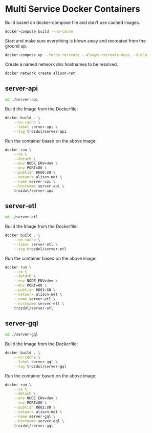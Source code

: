 # Multi Service Docker Containers

Build based on docker-compose file and don't use cached images.

```bash
docker-compose build --no-cache
```

Start and make sure everything is blown away and recreated from the ground up.

```bash
docker-compose up --force-recreate --always-recreate-deps --build
```

Create a named network dns hostnames to be resolved.

```bash
docker network create alison-net
```

## server-api

```bash
cd ./server-api
```

Build the Image from the Dockerfile:

```bash
docker build . \
    --no-cache \
    --label server-api \
    --tag trozdol/server-api
```

Run the container based on the above image:

```bash
docker run \
    --rm \
    --detach \
    --env NODE_ENV=dev \
    --env PORT=80 \
    --publish 8000:80 \
    --network alison-net \
    --name server-api \
    --hostname server-api \
    trozdol/server-api
```

## server-etl

```bash
cd ./server-etl
```

Build the Image from the Dockerfile:

```bash
docker build . \
    --no-cache \
    --label server-etl \
    --tag trozdol/server-etl
```

Run the container based on the above image:

```bash
docker run \
    --rm \
    --detach \
    --env NODE_ENV=dev \
    --env PORT=80 \
    --publish 8001:80 \
    --network alison-net \
    --name server-etl \
    --hostname server-etl \
    trozdol/server-etl
```

## server-gql

```bash
cd ./server-gql
```

Build the Image from the Dockerfile:

```bash
docker build . \
    --no-cache \
    --label server-gql \
    --tag trozdol/server-gql
```

Run the container based on the above image:

```bash
docker run \
    --rm \
    --detach \
    --env NODE_ENV=dev \
    --env PORT=80 \
    --publish 8002:80 \
    --network alison-net \
    --name server-gql \
    --hostname server-gql \
    trozdol/server-gql
```
